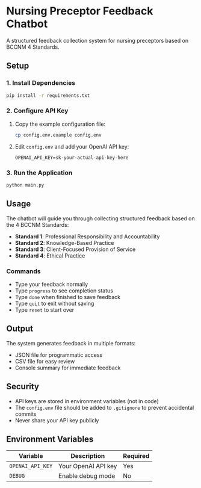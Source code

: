 # Nursing Preceptor Feedback Chatbot

A structured feedback collection system for nursing preceptors based on BCCNM 4 Standards.

## Setup

### 1. Install Dependencies

```bash
pip install -r requirements.txt
```

### 2. Configure API Key

1. Copy the example configuration file:

   ```bash
   cp config.env.example config.env
   ```

2. Edit `config.env` and add your OpenAI API key:
   ```
   OPENAI_API_KEY=sk-your-actual-api-key-here
   ```

### 3. Run the Application

```bash
python main.py
```

## Usage

The chatbot will guide you through collecting structured feedback based on the 4 BCCNM Standards:

- **Standard 1**: Professional Responsibility and Accountability
- **Standard 2**: Knowledge-Based Practice
- **Standard 3**: Client-Focused Provision of Service
- **Standard 4**: Ethical Practice

### Commands

- Type your feedback normally
- Type `progress` to see completion status
- Type `done` when finished to save feedback
- Type `quit` to exit without saving
- Type `reset` to start over

## Output

The system generates feedback in multiple formats:

- JSON file for programmatic access
- CSV file for easy review
- Console summary for immediate feedback

## Security

- API keys are stored in environment variables (not in code)
- The `config.env` file should be added to `.gitignore` to prevent accidental commits
- Never share your API key publicly

## Environment Variables

| Variable         | Description         | Required |
| ---------------- | ------------------- | -------- |
| `OPENAI_API_KEY` | Your OpenAI API key | Yes      |
| `DEBUG`          | Enable debug mode   | No       |
